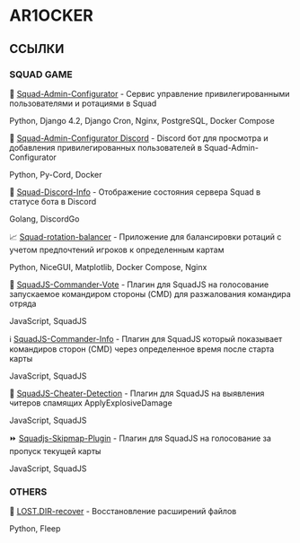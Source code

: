 # AR1OCKER

## ССЫЛКИ

### SQUAD GAME
💼 [Squad-Admin-Configurator](https://github.com/ar1ocker/Squad-Admin-Configurator) - Сервис управление привилегированными пользователями и ротациями в Squad

Python, Django 4.2, Django Cron, Nginx, PostgreSQL, Docker Compose

🤖 [Squad-Admin-Configurator Discord](https://github.com/ar1ocker/Squad-Admin-Configurator-Discord) - Discord бот для просмотра и добавления привилегированных пользователей в Squad-Admin-Configurator

Python, Py-Cord, Docker

📢 [Squad-Discord-Info](https://github.com/ar1ocker/Squad_Discord_Info) - Отображение состояния сервера Squad в статусе бота в Discord

Golang, DiscordGo

📈 [Squad-rotation-balancer](https://github.com/ar1ocker/Squad-rotation-balancer) - Приложение для балансировки ротаций с учетом предпочтений игроков к определенным картам

Python, NiceGUI, Matplotlib, Docker Compose, Nginx

🔨 [SquadJS-Commander-Vote](https://github.com/ar1ocker/SquadJS-Commander-Vote) - Плагин для SquadJS на голосование запускаемое командиром стороны (CMD) для разжалования командира отряда

JavaScript, SquadJS

ℹ️ [SquadJS-Commander-Info](https://github.com/ar1ocker/SquadJS-Commander-Info) - Плагин для SquadJS который показывает командиров сторон (CMD) через определенное время после старта карты

JavaScript, SquadJS

🦈 [SquadJS-Cheater-Detection](https://github.com/ar1ocker/SquadJS-cheater-detection) - Плагин для SquadJS на выявления читеров спамящих ApplyExplosiveDamage

JavaScript, SquadJS

⏩ [Squadjs-Skipmap-Plugin](https://github.com/ar1ocker/Squadjs-skipmap-plugin) - Плагин для SquadJS на голосование за пропуск текущей карты

JavaScript, SquadJS

### OTHERS

📱 [LOST.DIR-recover](https://github.com/ar1ocker/LOST.DIR-recover) - Восстановление расширений файлов

Python, Fleep 
